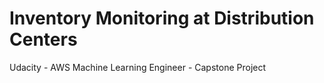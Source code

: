 # Inventory Monitoring at Distribution Centers
Udacity - AWS Machine Learning Engineer - Capstone Project
